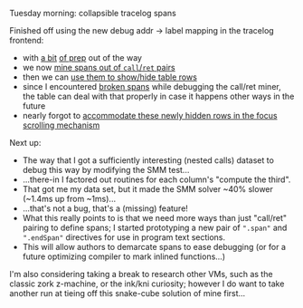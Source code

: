 Tuesday morning: collapsible tracelog spans

Finished off using the new debug addr -> label mapping in the tracelog frontend:
- with [a bit][c570b699] [of prep][3d63fc73] out of the way
- we now [mine spans out of `call`/`ret` pairs][e38c58df]
- then we can [use them to show/hide table rows][d9738783]
- since I encountered [broken spans][90e59ece] while debugging the call/ret
  miner, the table can deal with that properly in case it happens other ways in
  the future
- nearly forgot to [accommodate these newly hidden rows in the focus scrolling mechanism][9730a633]

Next up:
- The way that I got a sufficiently interesting (nested calls) dataset to debug
  this way by modifying the SMM test...
- ...there-in I factored out routines for each column's "compute the third".
- That got me my data set, but it made the SMM solver ~40% slower (~1.4ms up
  from ~1ms)...
- ...that's not a bug, that's a (missing) feature!
- What this really points to is that we need more ways than just "call/ret"
  pairing to define spans; I started prototyping a new pair of `".span"` and
  `".endSpan"` directives for use in program text sections.
- This will allow authors to demarcate spans to ease debugging (or for a future
  optimizing compiler to mark inlined functions...)

I'm also considering taking a break to research other VMs, such as the classic
zork z-machine, or the ink/kni curiosity; however I do want to take another run
at tieing off this snake-cube solution of mine first...

[c570b699]: https://github.com/jcorbin/stackvm/commit/c570b699926ce505b599c6365c286e7bdf610c43
[3d63fc73]: https://github.com/jcorbin/stackvm/commit/3d63fc73f7894057e809eb958b5221b351a3cad9
[e38c58df]: https://github.com/jcorbin/stackvm/commit/e38c58df8fb04fc26d2ee1473744333abb36e9ac
[d9738783]: https://github.com/jcorbin/stackvm/commit/d97387838248864b8e91c2fc4865bb39f3b1021f
[90e59ece]: https://github.com/jcorbin/stackvm/commit/90e59ece0fd1d03029e4c725641bd4659b90018b
[9730a633]: https://github.com/jcorbin/stackvm/commit/9730a633875c6913d606e2c20332839058e7faf4
